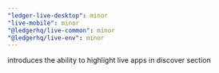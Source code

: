 ```yaml
---
"ledger-live-desktop": minor
"live-mobile": minor
"@ledgerhq/live-common": minor
"@ledgerhq/live-env": minor
---
```


introduces the ability to highlight live apps in discover section
